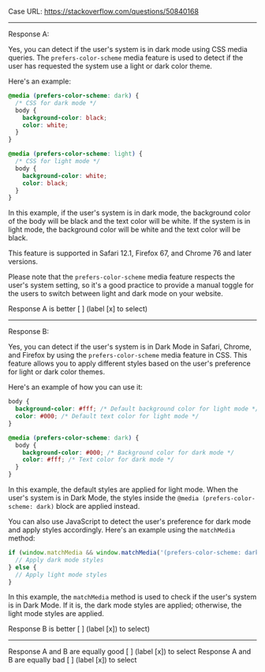 Case URL: https://stackoverflow.com/questions/50840168

------
Response A:

Yes, you can detect if the user's system is in dark mode using CSS media queries. The `prefers-color-scheme` media feature is used to detect if the user has requested the system use a light or dark color theme.

Here's an example:

```css
@media (prefers-color-scheme: dark) {
  /* CSS for dark mode */
  body {
    background-color: black;
    color: white;
  }
}

@media (prefers-color-scheme: light) {
  /* CSS for light mode */
  body {
    background-color: white;
    color: black;
  }
}
```

In this example, if the user's system is in dark mode, the background color of the body will be black and the text color will be white. If the system is in light mode, the background color will be white and the text color will be black.

This feature is supported in Safari 12.1, Firefox 67, and Chrome 76 and later versions.

Please note that the `prefers-color-scheme` media feature respects the user's system setting, so it's a good practice to provide a manual toggle for the users to switch between light and dark mode on your website.

Response A is better [ ] (label [x] to select)

-------
Response B:



Yes, you can detect if the user's system is in Dark Mode in Safari, Chrome, and Firefox by using the `prefers-color-scheme` media feature in CSS. This feature allows you to apply different styles based on the user's preference for light or dark color themes.

Here's an example of how you can use it:

```css
body {
  background-color: #fff; /* Default background color for light mode */
  color: #000; /* Default text color for light mode */
}

@media (prefers-color-scheme: dark) {
  body {
    background-color: #000; /* Background color for dark mode */
    color: #fff; /* Text color for dark mode */
  }
}
```

In this example, the default styles are applied for light mode. When the user's system is in Dark Mode, the styles inside the `@media (prefers-color-scheme: dark)` block are applied instead.

You can also use JavaScript to detect the user's preference for dark mode and apply styles accordingly. Here's an example using the `matchMedia` method:

```javascript
if (window.matchMedia && window.matchMedia('(prefers-color-scheme: dark)').matches) {
  // Apply dark mode styles
} else {
  // Apply light mode styles
}
```

In this example, the `matchMedia` method is used to check if the user's system is in Dark Mode. If it is, the dark mode styles are applied; otherwise, the light mode styles are applied.

Response B is better [ ] (label [x]) to select)

-------

Response A and B are equally good [ ] (label [x]) to select
Response A and B are equally bad [ ] (label [x]) to select
